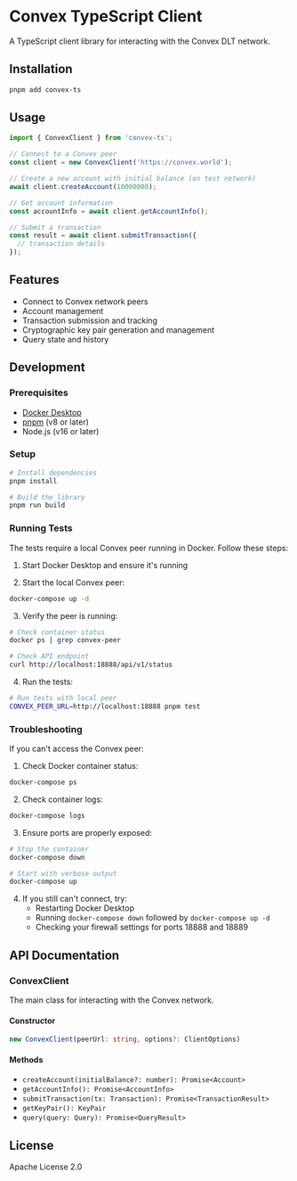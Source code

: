 # Convex TypeScript Client

A TypeScript client library for interacting with the Convex DLT network.

## Installation

```bash
pnpm add convex-ts
```

## Usage

```typescript
import { ConvexClient } from 'convex-ts';

// Connect to a Convex peer
const client = new ConvexClient('https://convex.world');

// Create a new account with initial balance (on test network)
await client.createAccount(10000000);

// Get account information
const accountInfo = await client.getAccountInfo();

// Submit a transaction
const result = await client.submitTransaction({
  // transaction details
});
```

## Features

- Connect to Convex network peers
- Account management
- Transaction submission and tracking
- Cryptographic key pair generation and management
- Query state and history

## Development

### Prerequisites

- [Docker Desktop](https://www.docker.com/products/docker-desktop/)
- [pnpm](https://pnpm.io/) (v8 or later)
- Node.js (v16 or later)

### Setup

```bash
# Install dependencies
pnpm install

# Build the library
pnpm run build
```

### Running Tests

The tests require a local Convex peer running in Docker. Follow these steps:

1. Start Docker Desktop and ensure it's running

2. Start the local Convex peer:
```bash
docker-compose up -d
```

3. Verify the peer is running:
```bash
# Check container status
docker ps | grep convex-peer

# Check API endpoint
curl http://localhost:18888/api/v1/status
```

4. Run the tests:
```bash
# Run tests with local peer
CONVEX_PEER_URL=http://localhost:18888 pnpm test
```

### Troubleshooting

If you can't access the Convex peer:

1. Check Docker container status:
```bash
docker-compose ps
```

2. Check container logs:
```bash
docker-compose logs
```

3. Ensure ports are properly exposed:
```bash
# Stop the container
docker-compose down

# Start with verbose output
docker-compose up
```

4. If you still can't connect, try:
   - Restarting Docker Desktop
   - Running `docker-compose down` followed by `docker-compose up -d`
   - Checking your firewall settings for ports 18888 and 18889

## API Documentation

### ConvexClient

The main class for interacting with the Convex network.

#### Constructor

```typescript
new ConvexClient(peerUrl: string, options?: ClientOptions)
```

#### Methods

- `createAccount(initialBalance?: number): Promise<Account>`
- `getAccountInfo(): Promise<AccountInfo>`
- `submitTransaction(tx: Transaction): Promise<TransactionResult>`
- `getKeyPair(): KeyPair`
- `query(query: Query): Promise<QueryResult>`

## License

Apache License 2.0 